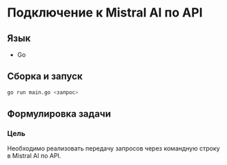 # Подключение к Mistral AI по API

## Язык
- Go

## Сборка и запуск
```bash
go run main.go <запрос>
```
## Формулировка задачи
### Цель 
Необходимо реализовать передачу запросов через командную строку в Mistral AI по API.
